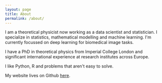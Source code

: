```yaml
---
layout: page
title: About
permalink: /about/
---
```


I am a theoretical physicist now working as a data scientist and statistician. I specialize in statistics, mathematical modelling and machine learning. I'm currently focussed on deep learning for biomedical image tasks.

I have a PhD in theoretical physics from Imperial College London and significant international experience at research institutes across Europe. 

I like Python, R and problems that aren't easy to solve.

My website lives on Github [here](https://smyth7.github.io).
